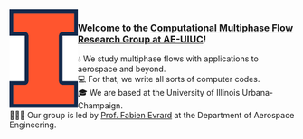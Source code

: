 <img alt="Illinois logo" src="BlockI-Logo-Full-Color-RGB.png" height="175" align="left"/>

### Welcome to the [Computational Multiphase Flow Research Group at AE-UIUC](https://cmfr.aerospace.illinois.edu/)!<br/>
💧 We study multiphase flows with applications to aerospace and beyond.<br/>
💻 For that, we write all sorts of computer codes.<br/>
🎓 We are based at the University of Illinois Urbana-Champaign.<br/>
👨🏻‍💼 Our group is led by [Prof. Fabien Evrard](https://aerospace.illinois.edu/directory/profile/fevrard) at the Department of Aerospace Engineering.


<!--

**Here are some ideas to get you started:**

🙋‍♀️ A short introduction - what is your organization all about?
🌈 Contribution guidelines - how can the community get involved?
👩‍💻 Useful resources - where can the community find your docs? Is there anything else the community should know?
🍿 Fun facts - what does your team eat for breakfast?
🧙 Remember, you can do mighty things with the power of [Markdown](https://docs.github.com/github/writing-on-github/getting-started-with-writing-and-formatting-on-github/basic-writing-and-formatting-syntax)
-->
